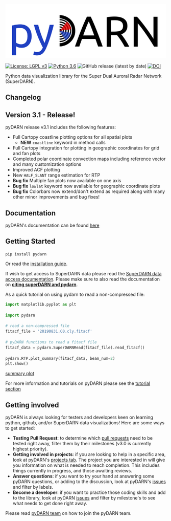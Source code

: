![pydarn](https://raw.githubusercontent.com/SuperDARN/pydarn/master/docs/imgs/pydarn_logo.png)

[![License: LGPL v3](https://img.shields.io/badge/License-LGPLv3-blue.svg)](https://www.gnu.org/licenses/lgpl-3.0) 
[![Python 3.6](https://img.shields.io/badge/python-3.6-blue.svg)](https://www.python.org/downloads/release/python-360/) 
![GitHub release (latest by date)](https://img.shields.io/github/v/release/superdarn/pydarn)
[![DOI](https://zenodo.org/badge/DOI/10.5281/zenodo.3727269.svg)](https://doi.org/10.5281/zenodo.3727269)

Python data visualization library for the Super Dual Auroral Radar Network (SuperDARN).

## Changelog

## Version 3.1 - Release!

pyDARN release v3.1 includes the following features:
- Full Cartopy coastline plotting options for all spatial plots
  - **NEW** `coastline` keyword in method calls
- Full Cartopy integration for plotting in geographic coordinates for grid and fan plots
- Completed polar coordinate convection maps including reference vector and many customization options
- Improved ACF plotting
- New `HALF_SLANT` range estimation for RTP
- **Bug fix** Multiple fan plots now available on one axis
- **Bug fix** `lowlat` keyword now available for geographic coordinate plots
- **Bug fix** Colorbars now extend/don't extend as required
along with many other minor improvements and bug fixes!


## Documentation

pyDARN's documentation can be found [here](https://pydarn.readthedocs.io/en/latest/index.html)

## Getting Started

`pip install pydarn`

Or read the [installation guide](https://pydarn.readthedocs.io/en/latest/user/install.html).

If wish to get access to SuperDARN data please read the [SuperDARN data access documentation](https://pydarn.readthedocs.io/en/latest/user/superdarn_data.html).
Please make sure to also read the documentation on [**citing superDARN and pydarn**](https://pydarn.readthedocs.io/en/latest/user/citing.html). 

As a quick tutorial on using pydarn to read a non-compressed file: 


```python
import matplotlib.pyplot as plt

import pydarn

# read a non-compressed file
fitacf_file = '20190831.C0.cly.fitacf'

# pyDARN functions to read a fitacf file
fitacf_data = pydarn.SuperDARNRead(fitacf_file).read_fitacf()

pydarn.RTP.plot_summary(fitacf_data, beam_num=2)
plt.show()
```

[summary plot](docs/imgs/summary_clyb2.png)

For more information and tutorials on pyDARN please see the [tutorial section](https://pydarn.readthedocs.io/en/latest/index.html)

## Getting involved

pyDARN is always looking for testers and developers keen on learning python, github, and/or SuperDARN data visualizations! 
Here are some ways to get started: 

  - **Testing Pull Request**: to determine which [pull requests](https://github.com/SuperDARN/pydarn/pulls) need to be tested right away, filter them by their milestones (v3.0 is currently highest priority).
  - **Getting involved in projects**: if you are looking to help in a specific area, look at pyDARN's [projects tab](https://github.com/SuperDARN/pydarn/projects). The project you are interested in will give you information on what is needed to reach completion. This includes things currently in progress, and those awaiting reviews. 
  - **Answer questions**: if you want to try your hand at answering some pyDARN questions, or adding to the discussion, look at pyDARN's [issues](https://github.com/SuperDARN/pydarn/issues) and filter by labels.
  - **Become a developer**: if you want to practice those coding skills and add to the library, look at pyDARN [issues](https://github.com/SuperDARN/pydarn/issues) and filter by milestone's to see what needs to get done right away. 

Please read [pyDARN team](https://pydarn.readthedocs.io/en/latest/dev/team) on how to join the pyDARN team. 
